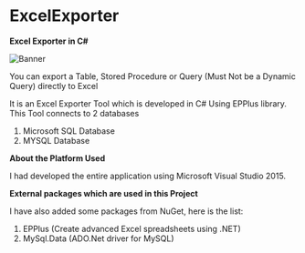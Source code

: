 # ExcelExporter
<b> Excel Exporter in C# </b>

<img src="https://github.com/saineshwar/ExcelExporter/blob/master/image001.png?raw=true" alt="Banner" title="Banner" style="max-width:100%;">

You can export a Table, Stored Procedure or Query (Must Not be a Dynamic Query) directly to Excel

It is an Excel Exporter Tool which is developed in C# Using EPPlus library. 
This Tool connects to 2 databases 
1.	Microsoft SQL Database
2.	MYSQL Database

<b> About the Platform Used </b>

I had developed the entire application using Microsoft Visual Studio 2015.

<b> External packages which are used in this Project </b>  

I have also added some packages from NuGet, here is the list:

1.	EPPlus (Create advanced Excel spreadsheets using .NET)
2.	MySql.Data (ADO.Net driver for MySQL)
